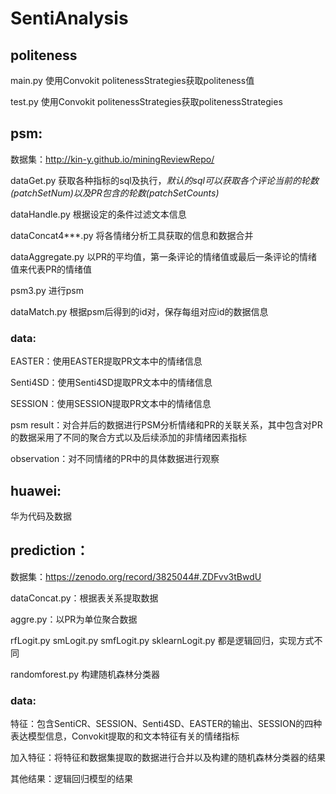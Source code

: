 # SentiAnalysis

## politeness
main.py 使用Convokit politenessStrategies获取politeness值

test.py 使用Convokit politenessStrategies获取politenessStrategies

## psm:

数据集：http://kin-y.github.io/miningReviewRepo/

dataGet.py 获取各种指标的sql及执行，*默认的sql可以获取各个评论当前的轮数(patchSetNum)以及PR包含的轮数(patchSetCounts)*

dataHandle.py 根据设定的条件过滤文本信息

dataConcat4***.py 将各情绪分析工具获取的信息和数据合并

dataAggregate.py 以PR的平均值，第一条评论的情绪值或最后一条评论的情绪值来代表PR的情绪值

psm3.py 进行psm

dataMatch.py 根据psm后得到的id对，保存每组对应id的数据信息

### data:
EASTER：使用EASTER提取PR文本中的情绪信息

Senti4SD：使用Senti4SD提取PR文本中的情绪信息

SESSION：使用SESSION提取PR文本中的情绪信息

psm result：对合并后的数据进行PSM分析情绪和PR的关联关系，其中包含对PR的数据采用了不同的聚合方式以及后续添加的非情绪因素指标

observation：对不同情绪的PR中的具体数据进行观察


## huawei:

华为代码及数据


## prediction：

数据集：https://zenodo.org/record/3825044#.ZDFvv3tBwdU

dataConcat.py：根据表关系提取数据

aggre.py：以PR为单位聚合数据

rfLogit.py smLogit.py smfLogit.py sklearnLogit.py 都是逻辑回归，实现方式不同

randomforest.py 构建随机森林分类器

### data:
特征：包含SentiCR、SESSION、Senti4SD、EASTER的输出、SESSION的四种表达模型信息，Convokit提取的和文本特征有关的情绪指标

加入特征：将特征和数据集提取的数据进行合并以及构建的随机森林分类器的结果

其他结果：逻辑回归模型的结果
